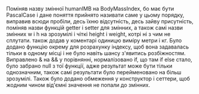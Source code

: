 Поміняв назву змінної humanIMB на BodyMassIndex, бо має бути PascalCase і дане поняття прийнято називати саме у цьому порядку, виправив всюди пробіли, десь їхню відсутність, десь зайву присутність, поміняв назви функцій getter і setter для змінних, а також самі назви змінних w і h на зрозумілі і чіткі height і weight, котрі ні з чим не сплутати. також додав у коментарі одиницю виміру метри і кг. 
Було додано функцію окрему для розрахунку індексу, щоб вона задавалась тільки в одному місці і не було навіть шансу з'явитись розбіжностям. Виправлено & на && у порівнянні, нормалізовано if, що там if else стало, було забрано null з тої функції, адже результат може бути тільки однозначним, також самі результати було перейменовано на більш зрозумілі. Також було додано обмеження у конструктор і сеттери, щоб жодним чином від'ємні значення не попали до змінних.
